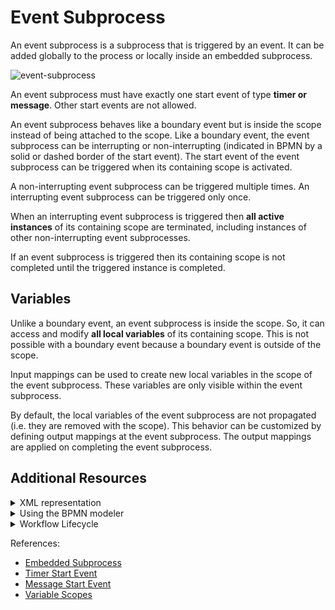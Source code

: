 # Event Subprocess

An event subprocess is a subprocess that is triggered by an event. It can be added globally to the process or locally inside an embedded subprocess. 

![event-subprocess](/bpmn-workflows/event-subprocesses/event-subprocess.png)

An event subprocess must have exactly one start event of type **timer or message**. Other start events are not allowed.

An event subprocess behaves like a boundary event but is inside the scope instead of being attached to the scope. Like a boundary event, the event subprocess can be interrupting or non-interrupting (indicated in BPMN by a solid or dashed border of the start event). The start event of the event subprocess can be triggered when its containing scope is activated.

A non-interrupting event subprocess can be triggered multiple times. An interrupting event subprocess can be triggered only once.

When an interrupting event subprocess is triggered then **all active instances** of its containing scope are terminated, including instances of other non-interrupting event subprocesses.

If an event subprocess is triggered then its containing scope is not completed until the triggered instance is completed.

## Variables

Unlike a boundary event, an event subprocess is inside the scope. So, it can access and modify **all local variables** of its containing scope. This is not possible with a boundary event because a boundary event is outside of the scope.

Input mappings can be used to create new local variables in the scope of the event subprocess. These variables are only visible within the event subprocess.

By default, the local variables of the event subprocess are not propagated (i.e. they are removed with the scope). This behavior can be customized by defining output mappings at the event subprocess. The output mappings are applied on completing the event subprocess.

## Additional Resources

<details>
  <summary>XML representation</summary>
  <p>An event subprocess with an interrupting timer start event:

```xml
<bpmn:subProcess id="compensate-subprocess" triggeredByEvent="true">
  <bpmn:startEvent id="cancel-order" isInterrupting="true">
    <bpmn:timerEventDefinition>
      <bpmn:timeDuration>PT5M</bpmn:timeDuration>
    </bpmn:timerEventDefinition>
  ... other elements
</bpmn:subProcess>
```

  </p>
</details> 

<details>
	<summary>Using the BPMN modeler</summary>
  <p>Adding an event subprocess with an interrupting timer start event:
	
![event-subprocess](/bpmn-workflows/event-subprocesses/zeebe-modeler-event-subprocess.gif)
	
  </p>
</details>

<details>
  <summary>Workflow Lifecycle</summary>
  <p>Workflow instance records of an event subprocess with an interrupting timer start event:

<table>
    <tr>
        <th>Intent</th>
        <th>Element Id</th>
        <th>Element Type</th>
    </tr> 
		<tr>
				<td>EVENT_OCCURRED</td>
				<td>five-minutes</td>
				<td>START_EVENT</td> 
		</tr>  
		<tr>
				<td>ELEMENT_TERMINATING</td>
				<td>fetch-item</td>
				<td>SERVICE_TASK</td>
		</tr>
		<tr>
				<td>...</td>
				<td>...</td>
				<td>...</td>
		</tr>
		<tr>
				<td>ELEMENT_TERMINATED</td>
				<td>fetch-item</td>
				<td>SERVICE_TASK</td>
		</tr>
    <tr>
        <td>ELEMENT_ACTIVATING</td>
        <td>compensate-subprocess</td>
        <td>SUB_PROCESS</td>
    </tr>
    <tr>
        <td>ELEMENT_ACTIVATED</td>
        <td>compensate-subprocess</td>
        <td>SUB_PROCESS</td>
    </tr>
    <tr>
        <td>ELEMENT_ACTIVATING</td>
        <td>five-minutes</td>
        <td>START_EVENT</td>
    </tr>
    <tr>
        <td>...</td>
        <td>...</td>
        <td>...</td>
    </tr>
    <tr>
        <td>ELEMENT_COMPLETED</td>
        <td>order-cancelled</td>
        <td>END_EVENT</td>
    </tr>
    <tr>
        <td>ELEMENT_COMPLETING</td>
        <td>compensate-subprocess</td>
        <td>SUB_PROCESS</td>
    <tr>
    <tr>
        <td>ELEMENT_COMPLETED</td>
        <td>compensate-subprocess</td>
        <td>SUB_PROCESS</td>
    <tr>
		<tr>
				<td>ELEMENT_COMPLETING</td>
				<td>order-process</td>
				<td>PROCESS</td>
		</tr>
		<tr>
				<td>ELEMENT_COMPLETED</td>
				<td>order-process</td>
				<td>PROCESS</td>
		</tr>
</table>

  </p>
</details>

References:
* [Embedded Subprocess](/bpmn-workflows/embedded-subprocesses/embedded-subprocesses.html)
* [Timer Start Event](/bpmn-workflows/timer-events/timer-events.html#timer-start-events)
* [Message Start Event](/bpmn-workflows/message-events/message-events.html#message-start-events)
* [Variable Scopes](/reference/variables.html#variable-scopes)

